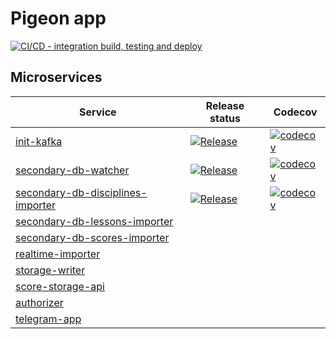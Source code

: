 # Pigeon app
[![CI/CD - integration build, testing and deploy](https://github.com/kneu-messenger-pigeon/pigeon-app/actions/workflows/ci-cd.yaml/badge.svg)](https://github.com/kneu-messenger-pigeon/pigeon-app/actions/workflows/ci-cd.yaml)

## Microservices
[comment]: <> (Start service list)

| Service | Release status | Codecov |
|---------|----------------|---------|
| [init-kafka](https://github.com/kneu-messenger-pigeon/init-kafka) | [![Release](https://github.com/kneu-messenger-pigeon/init-kafka/actions/workflows/release.yaml/badge.svg)](https://github.com/kneu-messenger-pigeon/init-kafka/actions/workflows/release.yaml) | [![codecov](https://codecov.io/gh/kneu-messenger-pigeon/init-kafka/branch/main/graph/badge.svg?token=6MFQNOFBIT)](https://codecov.io/gh/kneu-messenger-pigeon/init-kafka) |
| [secondary-db-watcher](https://github.com/kneu-messenger-pigeon/secondary-db-watcher) | [![Release](https://github.com/kneu-messenger-pigeon/secondary-db-watcher/actions/workflows/release.yaml/badge.svg)](https://github.com/kneu-messenger-pigeon/secondary-db-watcher/actions/workflows/release.yaml) | [![codecov](https://codecov.io/gh/kneu-messenger-pigeon/secondary-db-watcher/branch/main/graph/badge.svg?token=HYI5IYUXND)](https://codecov.io/gh/kneu-messenger-pigeon/secondary-db-watcher) |
| [secondary-db-disciplines-importer](https://github.com/kneu-messenger-pigeon/secondary-db-disciplines-importer) | [![Release](https://github.com/kneu-messenger-pigeon/secondary-db-disciplines-importer/actions/workflows/release.yaml/badge.svg)](https://github.com/kneu-messenger-pigeon/secondary-db-disciplines-importer/actions/workflows/release.yaml) | [![codecov](https://codecov.io/gh/kneu-messenger-pigeon/secondary-db-disciplines-importer/branch/main/graph/badge.svg?token=GEAF4VU2NV)](https://codecov.io/gh/kneu-messenger-pigeon/secondary-db-disciplines-importer) |
| [secondary-db-lessons-importer](https://github.com/kneu-messenger-pigeon/secondary-db-lessons-importer) |  |  |
| [secondary-db-scores-importer](https://github.com/kneu-messenger-pigeon/secondary-db-scores-importer) |  |  |
| [realtime-importer](https://github.com/kneu-messenger-pigeon/realtime-importer) |  |  |
| [storage-writer](https://github.com/kneu-messenger-pigeon/storage-writer) |  |  |
| [score-storage-api](https://github.com/kneu-messenger-pigeon/score-storage-api) |  |  |
| [authorizer](https://github.com/kneu-messenger-pigeon/authorizer) |  |  |
| [telegram-app](https://github.com/kneu-messenger-pigeon/telegram-app) |  |  |

[comment]: <> (End service list)
